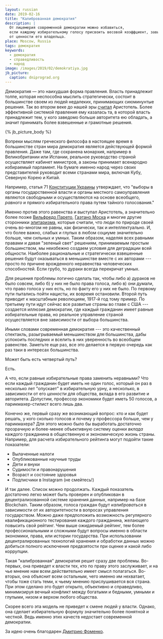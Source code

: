 ```yaml
---
layout: russian
date: 2019-02-16
title: "Калиброванная демократия"
description: |
  От лицемерия современной демократии можно избавиться,
  если каждому избирательному голосу присвоить весовой коэффциент, зависящий
  от ценности его владельца.
place: Moscow, Russia
tags: демократия
keywords:
  - демократия
  - справедливость
  - народ
image: /images/2019/02/demokratiya.jpg
jb_picture:
  caption: dniprograd.org
---
```


Демократия &mdash; это наихудшая форма правления. Власть
принадлежит толпе, которая неспособна мыслить стратегически,
состоит в большинстве своем из людей недалеких, принимающих
сиюминунтые решения. Так во втором веке до нашей эры
[считал](https://ru.wikipedia.org/wiki/%D0%9F%D0%BE%D0%BB%D0%B8%D1%82%D0%B8%D0%BA%D0%B0_%28%D0%90%D1%80%D0%B8%D1%81%D1%82%D0%BE%D1%82%D0%B5%D0%BB%D1%8C%29)
Аристотель. Более эффективной системой правления ему казалась
та, в которой власть принадлежит тем, у кого заведомо больше
авторитета ею обладать, а значит принимать более взвешенные и грамотные
решения.

<!--more-->

{% jb_picture_body %}

Вопреки мыслям греческого философа в настоящее время в большинстве стран мира
демократия является действующей формой правления. Даже там, где сохранена
монархия, например в Великобритании или Испании, реальное руководство
страной осуществляет кабинет министров, а законы принимает всенародно избираемый
парламент. На бумаге именно народ через своих представителей
руководит всеми странами мира, включая Кубу, Северную Корею и Китай.

Например, статья 71 [Конституции Украины](https://iportal.rada.gov.ua/uploads/documents/27396.pdf)
утверждает, что "выборы в органы государственной власти и органы местного
самоуправления являются свободными и осуществляются на основе всеобщего, _равного_ и
прямого избирательного права путем тайного голосования."

Именно против этого равенства и выступал Аристотель, а значительно более позже
[Вильфредо Парето](https://ru.wikipedia.org/wiki/%D0%92%D0%B8%D0%BB%D1%8C%D1%84%D1%80%D0%B5%D0%B4%D0%BE_%D0%9F%D0%B0%D1%80%D0%B5%D1%82%D0%BE),
[Гаэтано Моска](https://ru.wikipedia.org/wiki/%D0%93%D0%B0%D1%8D%D1%82%D0%B0%D0%BD%D0%BE_%D0%9C%D0%BE%D1%81%D0%BA%D0%B0)
и многие другие сторонники [элитаризма](https://ru.wikipedia.org/wiki/%D0%A2%D0%B5%D0%BE%D1%80%D0%B8%D1%8F_%D1%8D%D0%BB%D0%B8%D1%82),
которые считали, что люди по природе своей очень во-многом не равны,
как физически, так и интеллектуально. И, что более важно, слабых и глупых
в любом социуме значительно больше, чем сильных и умных. Таким образом,
наделяя всех равными правами и давая "зеленый свет" решениям, принимаемым простым
большинством, мы неизбежно создаем условия для деградации всей общности.
Наиболее рациональные и стратегически взвешенные решения будут оказываться
в меньшинстве вместе с их авторами --- просто по причине врожденного неравенства
человеческих способностей. Если грубо, то дураки всегда перекричат умных.

Для решения проблемы логично сделать так, чтобы либо а) дураков
не было совсем, либо б) у них не было права голоса, либо в) они думали, что право
голоса у них есть, но по факту его у них не было. По первому пути
пытались пойти нацисты, их вовремя остановили. Второй путь приводит к масштабным
революциям, 1917-й год тому пример. По третьему пути идут сейчас все развитые
страны во главе с США --- создается иллюзия демократии, где каждый гражданин
имеет равные избирательные права, но реальное управление страной осуществляется
вне зависимости от выбора большинства.

Иными словами современная демократия --- это качественный спектакль, разыгрываемый
меньшинством для большинства, дабы успокоить последних и вселить в них уверенность
во всеобщем равенстве. Заметьте еще раз, все это делается в первую очередь
как раз таки в интересах большинства.

Может быть есть четвертый путь?

Есть.

А что, если равные избирательные права заменить неравными?
Что если каждый гражданин будет иметь не один голос, который он раз в несколько
лет "опускает" в избирательную урну, а несколько, в зависимости от его _ценности_
для общества, вклада в его развитие и авторитета. Допустим, профессор экономики
будет иметь 50 голосов, а парикмахер-стилист всего лишь два.

Конечно же, первый сразу же возникающий вопрос: кто и как будет решать, у кого
сколько голосов и почему у профессора больше, чем у парикмахера? Для этого
можно было бы выработать достаточно прозрачную и более-менее объективную систему оценки
_вклада_ каждого гражданина в общественную и экономическую жизнь страны.
Например, для расчета избирательного рейтинга могут подойти такие показатели:

  * Вылаченные налоги
  * Опубликованные научные труды
  * Дети и внуки
  * Судимости и правонарушения
  * Возраст и состояние здоровья
  * Подписчики в Instagram (не смейтесь!)

И так далее. Список можно продолжать. Каждый показатель достаточно легко
может быть проверен и опубликован в децентрализованной системе хранения данных,
например на базе Blockchain. Таким образом, голоса граждан будут _калиброваться_
в зависимости от их авторитетности в вопросах управления государством. Можно
даже предположить возможность регулярного квалификационного тестирования
каждого гражданина, желающего повысить свой рейтинг. Чем выше ожидаемый рейтинг,
тем более профессиональными и сложными будут вопросы именно в области экономики,
права, или истории государства. При использовании децентралированных технологий
хранения и обработки данных можно добиться полного исключения предвзятости
при оценке и какой либо коррупции.

Такая "калиброванная" демократия решит сразу две проблемы. Во-первых, она
приведет к власти тех, кто по праву этого заслуживает, и на чье мнение
нам всем действительно имеет смысл полагаться. Во-вторых, она объяснит всем
остальным, чего именно им нехватает, чтобы тоже стать теми, к чьему мнению
прислушивается вся страна. При этом сделано это будет открыто, объективно
и справедливо, минимизируя вечный конфликт между богатыми и бедными, умными
и глупыми, низом и верхом любого общества.

Скорее всего эта модель не приведет к смене людей у власти.
Однако, она сделает избирательную формулу значительно более понятной и честной.
Ведь именно этих качеств недостает современной демократии.

За идею очень благодарен [Дмитрию Фоменко](https://www.facebook.com/profile.php?id=100004897266103).
